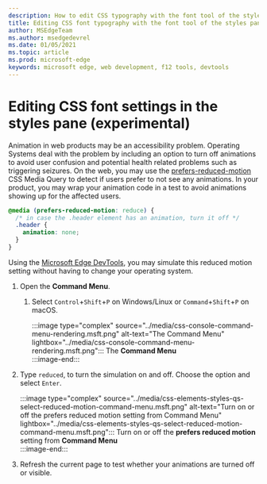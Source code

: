 ```yaml
---
description: How to edit CSS typography with the font tool of the styles pane.
title: Editing CSS font typography with the font tool of the styles pane
author: MSEdgeTeam
ms.author: msedgedevrel
ms.date: 01/05/2021
ms.topic: article
ms.prod: microsoft-edge
keywords: microsoft edge, web development, f12 tools, devtools
---
```

# Editing CSS font settings in the styles pane (experimental) 

Animation in web products may be an accessibility problem.  Operating Systems deal with the problem by including an option to turn off animations to avoid user confusion and potential health related problems such as triggering seizures.  On the web, you may use the [prefers-reduced-motion][MDNPrefersReducedMotion] CSS Media Query to detect if users prefer to not see any animations.  In your product, you may wrap your animation code in a test to avoid animations showing up for the affected users.  

```css
@media (prefers-reduced-motion: reduce) {
  /* in case the .header element has an animation, turn it off */
  .header {
    animation: none;
  }
}
```  

Using the [Microsoft Edge DevTools][DevtoolsIndex], you may simulate this reduced motion setting without having to change your operating system.  

1.  Open the **Command Menu**.  
    1.  Select `Control`+`Shift`+`P` on Windows/Linux or `Command`+`Shift`+`P` on macOS.  
        
        :::image type="complex" source="../media/css-console-command-menu-rendering.msft.png" alt-text="The Command Menu" lightbox="../media/css-console-command-menu-rendering.msft.png":::
           The **Command Menu**  
        :::image-end:::  
        
1.  Type `reduced`, to turn the simulation on and off.  Choose the option and select `Enter`.  
    
    :::image type="complex" source="../media/css-elements-styles-qs-select-reduced-motion-command-menu.msft.png" alt-text="Turn on or off the prefers reduced motion setting from Command Menu" lightbox="../media/css-elements-styles-qs-select-reduced-motion-command-menu.msft.png":::
       Turn on or off the **prefers reduced motion** setting from **Command Menu**  
    :::image-end:::  
    
1.  Refresh the current page to test whether your animations are turned off or visible.  
    
<!-- links -->  

[DevtoolsIndex]: ../index.md "Microsoft Edge (Chromium) Developer Tools | Microsoft Docs"  

[MDNPrefersReducedMotion]: https://developer.mozilla.org/docs/Web/CSS/@media/prefers-reduced-motion "prefers-reduced-motion | MDN"  
